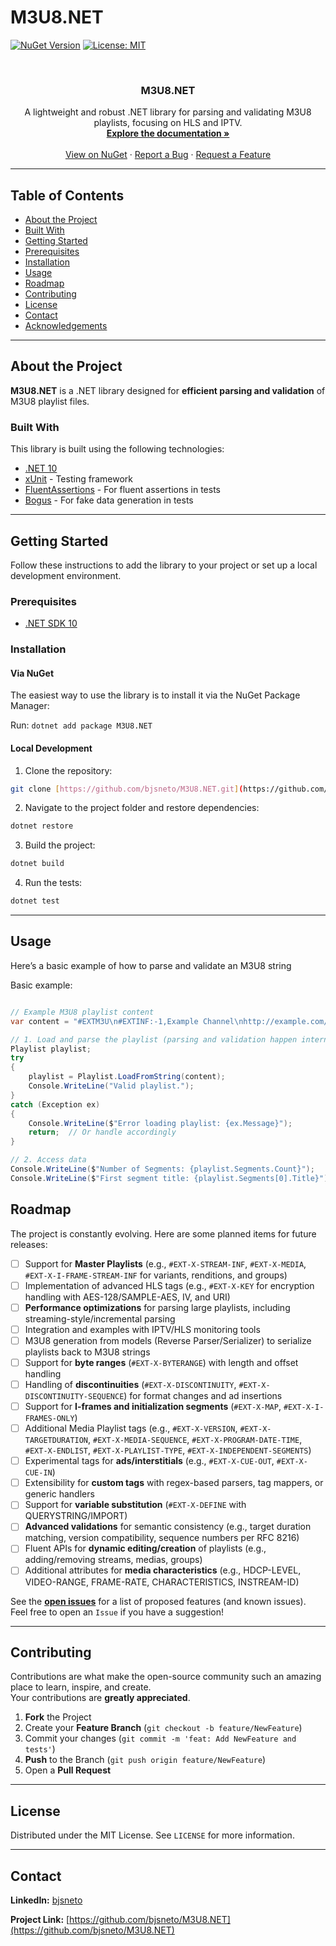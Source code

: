 # M3U8.NET

[![NuGet Version](https://img.shields.io/nuget/v/M3U8.NET.svg?style=for-the-badge)](https://www.nuget.org/packages/M3U8.NET)
[![License: MIT](https://img.shields.io/badge/License-MIT-blue.svg?style=for-the-badge)](LICENSE)

<br />
<div align="center">
<h3 align="center">M3U8.NET</h3>

<p align="center">
A lightweight and robust .NET library for parsing and validating M3U8 playlists, focusing on HLS and IPTV.
<br />
<a href="https://github.com/bjsneto/M3U8.NET"><strong>Explore the documentation »</strong></a>
<br />
<br />
<a href="https://www.nuget.org/packages/M3U8.NET">View on NuGet</a>
·
<a href="https://github.com/bjsneto/M3U8.NET/issues">Report a Bug</a>
·
<a href="https://github.com/bjsneto/M3U8.NET/issues">Request a Feature</a>
</p>
</div>

---

## Table of Contents

* [About the Project](#about-the-project)
* [Built With](#built-with)
* [Getting Started](#getting-started)
* [Prerequisites](#prerequisites)
* [Installation](#installation)
* [Usage](#usage)
* [Roadmap](#roadmap)
* [Contributing](#contributing)
* [License](#license)
* [Contact](#contact)
* [Acknowledgements](#acknowledgements)

---

## About the Project

**M3U8.NET** is a .NET library designed for **efficient parsing and validation** of M3U8 playlist files.  

### Built With

This library is built using the following technologies:

* [.NET 10](https://dotnet.microsoft.com/)
* [xUnit](https://xunit.net/) - Testing framework  
* [FluentAssertions](https://fluentassertions.com/) - For fluent assertions in tests  
* [Bogus](https://github.com/bchavez/Bogus) - For fake data generation in tests  

---

## Getting Started

Follow these instructions to add the library to your project or set up a local development environment.

### Prerequisites

* [.NET SDK 10](https://dotnet.microsoft.com/pt-br/download/dotnet/10.0) 

### Installation

#### Via NuGet

The easiest way to use the library is to install it via the NuGet Package Manager:

Run: `dotnet add package M3U8.NET`

#### Local Development

1. Clone the repository:
```bash
git clone [https://github.com/bjsneto/M3U8.NET.git](https://github.com/bjsneto/M3U8.NET.git)
```
2. Navigate to the project folder and restore dependencies:
```bash
dotnet restore
```
3. Build the project:
```bash
dotnet build
```
4. Run the tests:
```bash
dotnet test
```

---

## Usage

Here’s a basic example of how to parse and validate an M3U8 string

Basic example:

```csharp

// Example M3U8 playlist content
var content = "#EXTM3U\n#EXTINF:-1,Example Channel\nhttp://example.com/stream.ts";

// 1. Load and parse the playlist (parsing and validation happen internally)
Playlist playlist;
try
{
    playlist = Playlist.LoadFromString(content);
    Console.WriteLine("Valid playlist.");
}
catch (Exception ex)
{
    Console.WriteLine($"Error loading playlist: {ex.Message}");
    return;  // Or handle accordingly
}

// 2. Access data
Console.WriteLine($"Number of Segments: {playlist.Segments.Count}");
Console.WriteLine($"First segment title: {playlist.Segments[0].Title}"); // Output: "Example Channel"
```

## Roadmap

The project is constantly evolving. Here are some planned items for future releases:

* [ ] Support for **Master Playlists** (e.g., `#EXT-X-STREAM-INF`, `#EXT-X-MEDIA`, `#EXT-X-I-FRAME-STREAM-INF` for variants, renditions, and groups)
* [ ] Implementation of advanced HLS tags (e.g., `#EXT-X-KEY` for encryption handling with AES-128/SAMPLE-AES, IV, and URI)
* [ ] **Performance optimizations** for parsing large playlists, including streaming-style/incremental parsing
* [ ] Integration and examples with IPTV/HLS monitoring tools
* [ ] M3U8 generation from models (Reverse Parser/Serializer) to serialize playlists back to M3U8 strings
* [ ] Support for **byte ranges** (`#EXT-X-BYTERANGE`) with length and offset handling
* [ ] Handling of **discontinuities** (`#EXT-X-DISCONTINUITY`, `#EXT-X-DISCONTINUITY-SEQUENCE`) for format changes and ad insertions
* [ ] Support for **I-frames and initialization segments** (`#EXT-X-MAP`, `#EXT-X-I-FRAMES-ONLY`)
* [ ] Additional Media Playlist tags (e.g., `#EXT-X-VERSION`, `#EXT-X-TARGETDURATION`, `#EXT-X-MEDIA-SEQUENCE`, `#EXT-X-PROGRAM-DATE-TIME`, `#EXT-X-ENDLIST`, `#EXT-X-PLAYLIST-TYPE`, `#EXT-X-INDEPENDENT-SEGMENTS`)
* [ ] Experimental tags for **ads/interstitials** (e.g., `#EXT-X-CUE-OUT`, `#EXT-X-CUE-IN`)
* [ ] Extensibility for **custom tags** with regex-based parsers, tag mappers, or generic handlers
* [ ] Support for **variable substitution** (`#EXT-X-DEFINE` with QUERYSTRING/IMPORT)
* [ ] **Advanced validations** for semantic consistency (e.g., target duration matching, version compatibility, sequence numbers per RFC 8216)
* [ ] Fluent APIs for **dynamic editing/creation** of playlists (e.g., adding/removing streams, medias, groups)
* [ ] Additional attributes for **media characteristics** (e.g., HDCP-LEVEL, VIDEO-RANGE, FRAME-RATE, CHARACTERISTICS, INSTREAM-ID)

See the **[open issues](https://github.com/bjsneto/M3U8.NET/issues)** for a list of proposed features (and known issues).  
Feel free to open an `Issue` if you have a suggestion!

---

## Contributing

Contributions are what make the open-source community such an amazing place to learn, inspire, and create.  
Your contributions are **greatly appreciated**.

1. **Fork** the Project  
2. Create your **Feature Branch** (`git checkout -b feature/NewFeature`)  
3. Commit your changes (`git commit -m 'feat: Add NewFeature and tests'`)  
4. **Push** to the Branch (`git push origin feature/NewFeature`)  
5. Open a **Pull Request**  

---

## License

Distributed under the MIT License. See `LICENSE` for more information.

---

## Contact
**LinkedIn:** [bjsneto](https://www.linkedin.com/in/bjsneto/)

**Project Link:** [https://github.com/bjsneto/M3U8.NET](https://github.com/bjsneto/M3U8.NET)
